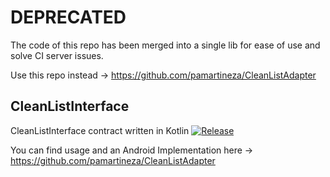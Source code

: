 # DEPRECATED

The code of this repo has been merged into a single lib for ease of use and solve CI server issues.

Use this repo instead -> https://github.com/pamartineza/CleanListAdapter


## CleanListInterface

CleanListInterface contract written in Kotlin [![Release](https://jitpack.io/v/pamartineza/CleanListInterface.svg)](https://jitpack.io/#pamartineza/CleanListInterface)


You can find usage and an Android Implementation here -> https://github.com/pamartineza/CleanListAdapter

